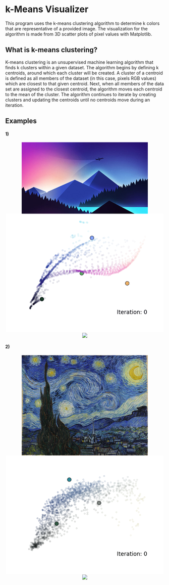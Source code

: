 # k-Means Visualizer
This program uses the k-means clustering algorithm to determine k colors that are representative of a provided image. The visualization for the algorithm is made from 3D scatter plots of pixel values with Matplotlib.

## What is k-means clustering?
K-means clustering is an unsupervised machine learning algorithm that finds k clusters within a given dataset. The algorithm begins by defining k centroids, around which each cluster will be created. A cluster of a centroid is defined as all members of the dataset (in this case, pixels RGB values) which are closest to that given centroid. Next, when all members of the data set are assigned to the closest centroid, the algorithm moves each centroid to the mean of the cluster. The algorithm continues to iterate by creating clusters and updating the centroids until no centroids move during an iteration.

## Examples
#### 1)
  <p align="center">
    <img width="400" align="center" src="images/minimalist_landscape1.jpg">
    <img width="500" align="center" src="examples/iterate_animation1.gif">
    <img width="400" align="center" src="examples/rotate_animation1.gif">
  </p>
  
#### 2)
  <p align="center">
    <img width="400" align="center" src="images/starrynight.jpg">
    <img width="500" align="center" src="examples/iterate_animation2.gif">
    <img width="400" align="center" src="examples/rotate_animation2.gif">
  </p>

